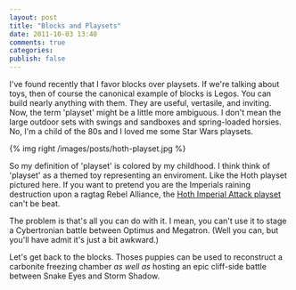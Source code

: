 ```yaml
---
layout: post
title: "Blocks and Playsets"
date: 2011-10-03 13:40
comments: true
categories: 
publish: false
---
```


I've found recently that I favor blocks over playsets. If we're talking about toys, then of course the canonical example of blocks is Legos. You can build nearly anything with them. They are useful, vertasile, and inviting. 
Now, the term 'playset' might be a little more ambiguous. I don't mean the large outdoor sets with swings and sandboxes and spring-loaded horsies. No, I'm a child of the 80s and I loved me some Star Wars playsets.

{% img right /images/posts/hoth-playset.jpg %}

So my definition of 'playset' is colored by my childhood. I think think of 'playset' as a themed toy representing an enviroment. Like the Hoth playset pictured here. If you want to pretend you are the Imperials raining destruction upon a ragtag Rebel Alliance, the [Hoth Imperial Attack playset](http://www.ebay.com/csc/i.html?_nkw=Hoth+imperial+attack+playset&LH_Complete=1&_odkw=Hoth+attack+playset "Yes, I had this as a kid.") can't be beat.

The problem is that's all you can do with it. I mean, you can't use it to stage a Cybertronian battle between Optimus and Megatron. (Well you can, but you'll have admit it's just a bit awkward.)

Let's get back to the blocks. Thoses puppies can be used to reconstruct a carbonite freezing chamber _as well as_ hosting an epic cliff-side battle between Snake Eyes and Storm Shadow.